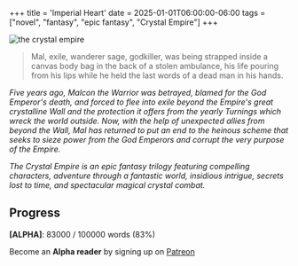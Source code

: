 +++
title = 'Imperial Heart'
date = 2025-01-01T06:00:00-06:00
tags = ["novel", "fantasy", "epic fantasy", "Crystal Empire"]
+++

![the crystal empire](/images/crystal-empire-logo.png)

> Mal, exile, wanderer sage, godkiller, was being strapped inside a canvas body bag in the back of a stolen ambulance, his life pouring from his lips while he held the last words of a dead man in his hands.

*Five years ago, Malcon the Warrior was betrayed, blamed for the God Emperor's death, and forced to flee into exile beyond the Empire's great crystalline Wall and the protection it offers from the yearly Turnings which wreck the world outside. Now, with the help of unexpected allies from beyond the Wall, Mal has returned to put an end to the heinous scheme that seeks to sieze power from the God Emperors and corrupt the very purpose of the Empire.*

*The Crystal Empire is an epic fantasy trilogy featuring compelling characters, adventure through a fantastic world, insidious intrigue, secrets lost to time, and spectacular magical crystal combat.*



## Progress

**[ALPHA]**:  83000 / 100000 words (83%)

Become an **Alpha reader** by signing up on [Patreon](https://www.patreon.com/c/sebastianemery)